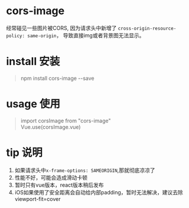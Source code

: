 # cors-image
经常碰见一些图片被CORS, 因为请求头中新增了 
`cross-origin-resource-policy: same-origin`，
导致直接img或者背景图无法显示。

# install 安装
> npm install cors-image --save
# usage 使用
> import corsImage from "cors-image"  
> Vue.use(corsImage.vue)
# tip 说明
1. 如果请求头中`x-frame-options: SAMEORIGIN`,那就彻底凉凉了
2. 性能不好，可能会造成滑动卡顿
3. 暂时只有vue版本，react版本稍后发布
4. iOS如果使用了安全距离会自动给内部padding，暂时无法解决，建议去除viewport-fit=cover
